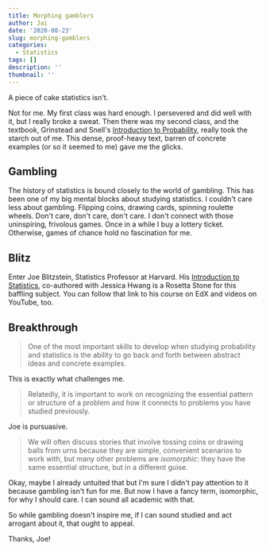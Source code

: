 ```yaml
---
title: Morphing gamblers
author: Jai
date: '2020-08-23'
slug: morphing-gamblers
categories:
  - Statistics
tags: []
description: ''
thumbnail: ''
---
```


A piece of cake statistics isn't.

Not for me. My first class was hard enough. I persevered and did well with it, but I really broke a sweat. Then there was my second class, and the textbook, Grinstead and Snell's [Introduction to Probability](https://math.dartmouth.edu/~prob/prob/prob.pdf), really took the starch out of me. This dense, proof-heavy text, barren of concrete examples (or so it seemed to me) gave me the glicks.

## Gambling
The history of statistics is bound closely to the world of gambling. This has been one of my big mental blocks about studying statistics. I couldn't care less about gambling. Flipping coins, drawing cards, spinning roulette wheels. Don't care, don't care, don't care. I don't connect with those uninspiring, frivolous games. Once in a while I buy a lottery ticket. Otherwise, games of chance hold no fascination for me.

## Blitz
Enter Joe Blitzstein, Statistics Professor at Harvard. His [Introduction to Statistics](https://projects.iq.harvard.edu/stat110), co-authored with Jessica Hwang is a Rosetta Stone for this baffling subject. You can follow that link to his course on EdX and videos on YouTube, too.

## Breakthrough
> One of the most important skills to develop when studying probability and statistics is the ability to go back and forth between abstract ideas and concrete examples.

This is exactly what challenges me.

> Relatedly, it is important to work on recognizing the essential pattern or structure of a problem and how it connects to problems you have studied previously.

Joe is pursuasive.

> We will often discuss stories that involve tossing coins or drawing balls from urns because they are simple, convenient scenarios to work with, but many other problems are *isomorphic*: they have the same essential structure, but in a different guise.

Okay, maybe I already untuited that but I'm sure I didn't pay attention to it because gambling isn't fun for me. But now I have a fancy term, isomorphic, for why I should care. I can sound all academic with that.

So while gambling doesn't inspire me, if I can sound studied and act arrogant about it, that ought to appeal.

Thanks, Joe!